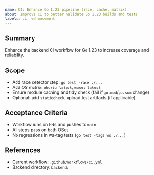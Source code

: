 ```yaml
---
name: CI: Enhance Go 1.23 pipeline (race, cache, matrix)
about: Improve CI to better validate Go 1.23 builds and tests
labels: ci, enhancement
---
```


## Summary
Enhance the backend CI workflow for Go 1.23 to increase coverage and reliability.

## Scope
- Add race detector step: `go test -race ./...`
- Add OS matrix: `ubuntu-latest`, `macos-latest`
- Ensure module caching and tidy check (fail if `go.mod`/`go.sum` change)
- Optional: add `staticcheck`, upload test artifacts (if applicable)

## Acceptance Criteria
- Workflow runs on PRs and pushes to `main`
- All steps pass on both OSes
- No regressions in ws-tag tests (`go test -tags ws ./...`)

## References
- Current workflow: `.github/workflows/ci.yml`
- Backend directory: `backend/`

